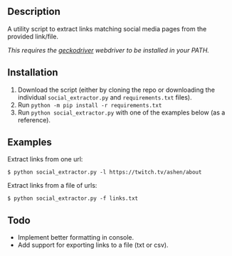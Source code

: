 ## Description

A  utility script to extract links matching social media pages from the provided link/file.

*This requires the [geckodriver](https://github.com/mozilla/geckodriver/releases) webdriver to be installed in your PATH.*

## Installation

1. Download the script (either by cloning the repo or downloading the individual `social_extractor.py` and `requirements.txt` files).
2. Run `python -m pip install -r requirements.txt`
3. Run `python social_extractor.py` with one of the examples below (as a reference).

## Examples

Extract links from one url:

`$ python social_extractor.py -l https://twitch.tv/ashen/about`

Extract links from a file of urls:

`$ python social_extractor.py -f links.txt`

## Todo
- Implement better formatting in console.
- Add support for exporting links to a file (txt or csv).